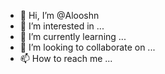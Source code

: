 - 👋 Hi, I’m @Alooshn
- 👀 I’m interested in ...
- 🌱 I’m currently learning ...
- 💞️ I’m looking to collaborate on ...
- 📫 How to reach me ...

<!---
Alooshn/Alooshn is a ✨ special ✨ repository because its `README.md` (this file) appears on your GitHub profile.
You can click the Preview link to take a look at your changes.
--->
